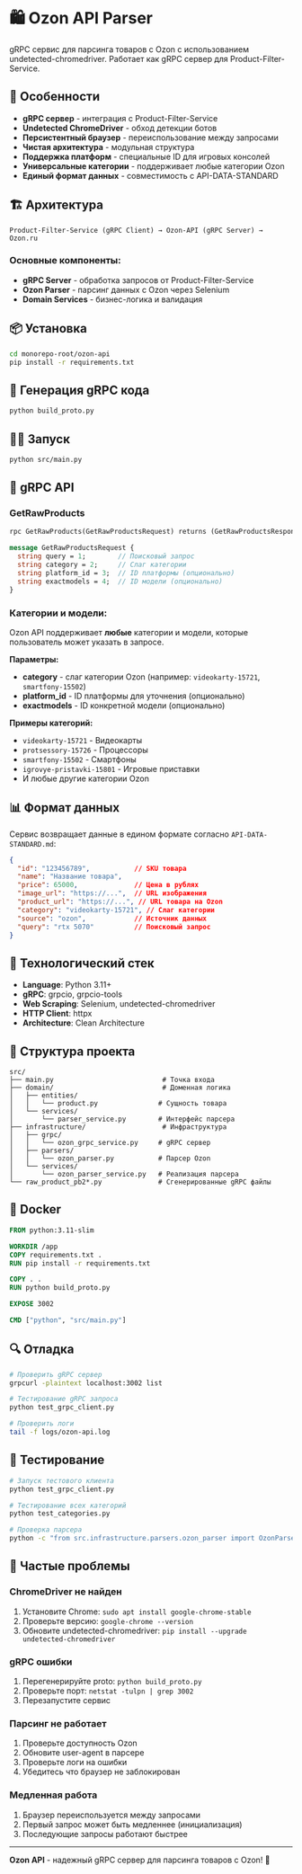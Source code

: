 # 🛍️ Ozon API Parser

gRPC сервис для парсинга товаров с Ozon с использованием undetected-chromedriver. Работает как gRPC сервер для Product-Filter-Service.

## 🚀 Особенности

- **gRPC сервер** - интеграция с Product-Filter-Service
- **Undetected ChromeDriver** - обход детекции ботов
- **Персистентный браузер** - переиспользование между запросами
- **Чистая архитектура** - модульная структура
- **Поддержка платформ** - специальные ID для игровых консолей
- **Универсальные категории** - поддерживает любые категории Ozon
- **Единый формат данных** - совместимость с API-DATA-STANDARD

## 🏗️ Архитектура

```
Product-Filter-Service (gRPC Client) → Ozon-API (gRPC Server) → Ozon.ru
```

### Основные компоненты:
- **gRPC Server** - обработка запросов от Product-Filter-Service
- **Ozon Parser** - парсинг данных с Ozon через Selenium
- **Domain Services** - бизнес-логика и валидация

## 📦 Установка

```bash
cd monorepo-root/ozon-api
pip install -r requirements.txt
```

## 🔨 Генерация gRPC кода

```bash
python build_proto.py
```

## 🏃‍♂️ Запуск

```bash
python src/main.py
```

## 📡 gRPC API

### GetRawProducts
```protobuf
rpc GetRawProducts(GetRawProductsRequest) returns (GetRawProductsResponse)

message GetRawProductsRequest {
  string query = 1;        // Поисковый запрос
  string category = 2;     // Слаг категории
  string platform_id = 3;  // ID платформы (опционально)
  string exactmodels = 4;  // ID модели (опционально)
}
```

### Категории и модели:
Ozon API поддерживает **любые** категории и модели, которые пользователь может указать в запросе.

**Параметры:**
- **category** - слаг категории Ozon (например: `videokarty-15721`, `smartfony-15502`)
- **platform_id** - ID платформы для уточнения (опционально)
- **exactmodels** - ID конкретной модели (опционально)

**Примеры категорий:**
- `videokarty-15721` - Видеокарты
- `protsessory-15726` - Процессоры
- `smartfony-15502` - Смартфоны
- `igrovye-pristavki-15801` - Игровые приставки
- И любые другие категории Ozon

## 📊 Формат данных

Сервис возвращает данные в едином формате согласно `API-DATA-STANDARD.md`:

```json
{
  "id": "123456789",           // SKU товара
  "name": "Название товара", 
  "price": 65000,              // Цена в рублях
  "image_url": "https://...",  // URL изображения
  "product_url": "https://...", // URL товара на Ozon
  "category": "videokarty-15721", // Слаг категории
  "source": "ozon",            // Источник данных
  "query": "rtx 5070"          // Поисковый запрос
}
```

## 🔧 Технологический стек

- **Language**: Python 3.11+
- **gRPC**: grpcio, grpcio-tools
- **Web Scraping**: Selenium, undetected-chromedriver
- **HTTP Client**: httpx
- **Architecture**: Clean Architecture

## 📁 Структура проекта

```
src/
├── main.py                           # Точка входа
├── domain/                           # Доменная логика
│   ├── entities/
│   │   └── product.py               # Сущность товара
│   └── services/
│       └── parser_service.py        # Интерфейс парсера
├── infrastructure/                   # Инфраструктура
│   ├── grpc/
│   │   └── ozon_grpc_service.py     # gRPC сервер
│   ├── parsers/
│   │   └── ozon_parser.py           # Парсер Ozon
│   └── services/
│       └── ozon_parser_service.py   # Реализация парсера
└── raw_product_pb2*.py              # Сгенерированные gRPC файлы
```

## 🐳 Docker

```dockerfile
FROM python:3.11-slim

WORKDIR /app
COPY requirements.txt .
RUN pip install -r requirements.txt

COPY . .
RUN python build_proto.py

EXPOSE 3002

CMD ["python", "src/main.py"]
```

## 🔍 Отладка

```bash
# Проверить gRPC сервер
grpcurl -plaintext localhost:3002 list

# Тестирование gRPC запроса
python test_grpc_client.py

# Проверить логи
tail -f logs/ozon-api.log
```

## 🧪 Тестирование

```bash
# Запуск тестового клиента
python test_grpc_client.py

# Тестирование всех категорий
python test_categories.py

# Проверка парсера
python -c "from src.infrastructure.parsers.ozon_parser import OzonParser; print('Parser OK')"
```

## 🚨 Частые проблемы

### ChromeDriver не найден
1. Установите Chrome: `sudo apt install google-chrome-stable`
2. Проверьте версию: `google-chrome --version`
3. Обновите undetected-chromedriver: `pip install --upgrade undetected-chromedriver`

### gRPC ошибки
1. Перегенерируйте proto: `python build_proto.py`
2. Проверьте порт: `netstat -tulpn | grep 3002`
3. Перезапустите сервис

### Парсинг не работает
1. Проверьте доступность Ozon
2. Обновите user-agent в парсере
3. Проверьте логи на ошибки
4. Убедитесь что браузер не заблокирован

### Медленная работа
1. Браузер переиспользуется между запросами
2. Первый запрос может быть медленнее (инициализация)
3. Последующие запросы работают быстрее

---

**Ozon API** - надежный gRPC сервер для парсинга товаров с Ozon! 🚀 